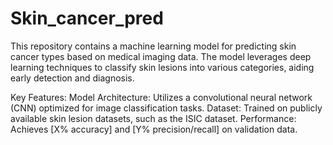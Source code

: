 # Skin_cancer_pred

This repository contains a machine learning model for predicting skin cancer types based on medical imaging data. The model leverages deep learning techniques to classify skin lesions into various categories, aiding early detection and diagnosis.

Key Features:
Model Architecture: Utilizes a convolutional neural network (CNN) optimized for image classification tasks.
Dataset: Trained on publicly available skin lesion datasets, such as the ISIC dataset.
Performance: Achieves [X% accuracy] and [Y% precision/recall] on validation data.
